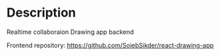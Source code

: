 # Description
Realtime collaboraion Drawing app backend

Frontend repository:
https://github.com/SojebSikder/react-drawing-app